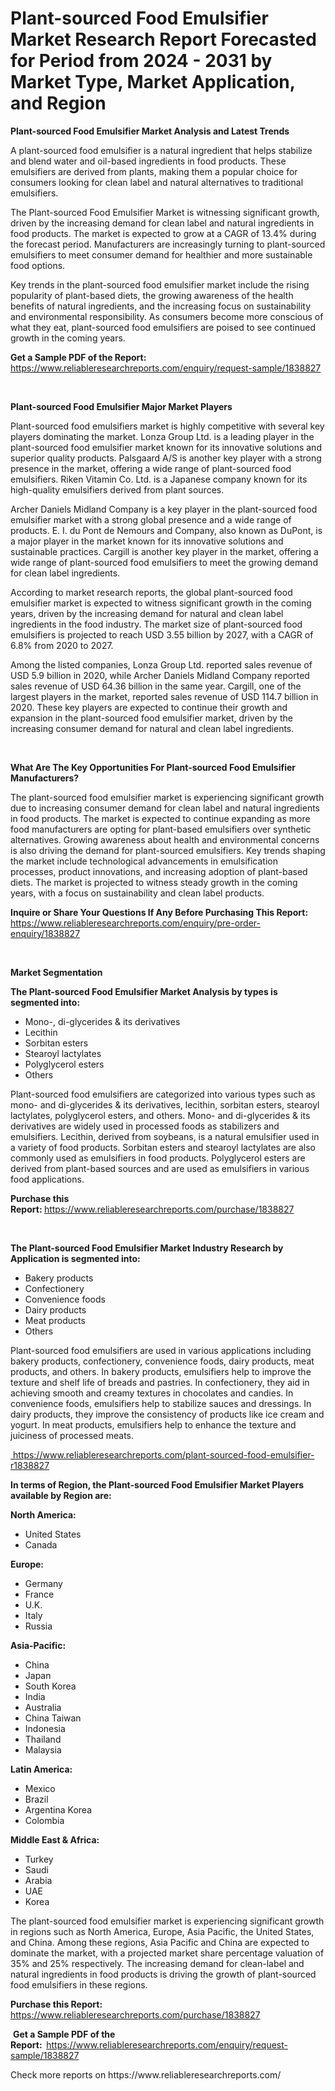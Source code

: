 <p><h1>Plant-sourced Food Emulsifier Market Research Report Forecasted for Period from 2024 -  2031 by Market Type, Market Application, and Region</h1></p><p><strong>Plant-sourced Food Emulsifier Market Analysis and Latest Trends</strong></p>
<p><p>A plant-sourced food emulsifier is a natural ingredient that helps stabilize and blend water and oil-based ingredients in food products. These emulsifiers are derived from plants, making them a popular choice for consumers looking for clean label and natural alternatives to traditional emulsifiers.</p><p>The Plant-sourced Food Emulsifier Market is witnessing significant growth, driven by the increasing demand for clean label and natural ingredients in food products. The market is expected to grow at a CAGR of 13.4% during the forecast period. Manufacturers are increasingly turning to plant-sourced emulsifiers to meet consumer demand for healthier and more sustainable food options.</p><p>Key trends in the plant-sourced food emulsifier market include the rising popularity of plant-based diets, the growing awareness of the health benefits of natural ingredients, and the increasing focus on sustainability and environmental responsibility. As consumers become more conscious of what they eat, plant-sourced food emulsifiers are poised to see continued growth in the coming years.</p></p>
<p><strong>Get a Sample PDF of the Report:&nbsp;</strong> <a href="https://www.reliableresearchreports.com/enquiry/request-sample/1838827">https://www.reliableresearchreports.com/enquiry/request-sample/1838827</a></p>
<p>&nbsp;</p>
<p><strong>Plant-sourced Food Emulsifier Major Market Players</strong></p>
<p><p>Plant-sourced food emulsifiers market is highly competitive with several key players dominating the market. Lonza Group Ltd. is a leading player in the plant-sourced food emulsifier market known for its innovative solutions and superior quality products. Palsgaard A/S is another key player with a strong presence in the market, offering a wide range of plant-sourced food emulsifiers. Riken Vitamin Co. Ltd. is a Japanese company known for its high-quality emulsifiers derived from plant sources.</p><p>Archer Daniels Midland Company is a key player in the plant-sourced food emulsifier market with a strong global presence and a wide range of products. E. I. du Pont de Nemours and Company, also known as DuPont, is a major player in the market known for its innovative solutions and sustainable practices. Cargill is another key player in the market, offering a wide range of plant-sourced food emulsifiers to meet the growing demand for clean label ingredients.</p><p>According to market research reports, the global plant-sourced food emulsifier market is expected to witness significant growth in the coming years, driven by the increasing demand for natural and clean label ingredients in the food industry. The market size of plant-sourced food emulsifiers is projected to reach USD 3.55 billion by 2027, with a CAGR of 6.8% from 2020 to 2027.</p><p>Among the listed companies, Lonza Group Ltd. reported sales revenue of USD 5.9 billion in 2020, while Archer Daniels Midland Company reported sales revenue of USD 64.36 billion in the same year. Cargill, one of the largest players in the market, reported sales revenue of USD 114.7 billion in 2020. These key players are expected to continue their growth and expansion in the plant-sourced food emulsifier market, driven by the increasing consumer demand for natural and clean label ingredients.</p></p>
<p>&nbsp;</p>
<p><strong>What Are The Key Opportunities For Plant-sourced Food Emulsifier Manufacturers?</strong></p>
<p><p>The plant-sourced food emulsifier market is experiencing significant growth due to increasing consumer demand for clean label and natural ingredients in food products. The market is expected to continue expanding as more food manufacturers are opting for plant-based emulsifiers over synthetic alternatives. Growing awareness about health and environmental concerns is also driving the demand for plant-sourced emulsifiers. Key trends shaping the market include technological advancements in emulsification processes, product innovations, and increasing adoption of plant-based diets. The market is projected to witness steady growth in the coming years, with a focus on sustainability and clean label products.</p></p>
<p><strong>Inquire or Share Your Questions If Any Before Purchasing This Report:</strong> <a href="https://www.reliableresearchreports.com/enquiry/pre-order-enquiry/1838827">https://www.reliableresearchreports.com/enquiry/pre-order-enquiry/1838827</a></p>
<p>&nbsp;</p>
<p><strong>Market Segmentation</strong></p>
<p><strong>The Plant-sourced Food Emulsifier Market Analysis by types is segmented into:</strong></p>
<p><ul><li>Mono-, di-glycerides & its derivatives</li><li>Lecithin</li><li>Sorbitan esters</li><li>Stearoyl lactylates</li><li>Polyglycerol esters</li><li>Others</li></ul></p>
<p><p>Plant-sourced food emulsifiers are categorized into various types such as mono- and di-glycerides & its derivatives, lecithin, sorbitan esters, stearoyl lactylates, polyglycerol esters, and others. Mono- and di-glycerides & its derivatives are widely used in processed foods as stabilizers and emulsifiers. Lecithin, derived from soybeans, is a natural emulsifier used in a variety of food products. Sorbitan esters and stearoyl lactylates are also commonly used as emulsifiers in food products. Polyglycerol esters are derived from plant-based sources and are used as emulsifiers in various food applications.</p></p>
<p><strong>Purchase this Report:&nbsp;</strong><a href="https://www.reliableresearchreports.com/purchase/1838827">https://www.reliableresearchreports.com/purchase/1838827</a></p>
<p>&nbsp;</p>
<p><strong>The Plant-sourced Food Emulsifier Market Industry Research by Application is segmented into:</strong></p>
<p><ul><li>Bakery products</li><li>Confectionery</li><li>Convenience foods</li><li>Dairy products</li><li>Meat products</li><li>Others</li></ul></p>
<p><p>Plant-sourced food emulsifiers are used in various applications including bakery products, confectionery, convenience foods, dairy products, meat products, and others. In bakery products, emulsifiers help to improve the texture and shelf life of breads and pastries. In confectionery, they aid in achieving smooth and creamy textures in chocolates and candies. In convenience foods, emulsifiers help to stabilize sauces and dressings. In dairy products, they improve the consistency of products like ice cream and yogurt. In meat products, emulsifiers help to enhance the texture and juiciness of processed meats.</p></p>
<p><a href="https://www.reliableresearchreports.com/plant-sourced-food-emulsifier-r1838827">&nbsp;https://www.reliableresearchreports.com/plant-sourced-food-emulsifier-r1838827</a></p>
<p><strong>In terms of Region, the Plant-sourced Food Emulsifier Market Players available by Region are:</strong></p>
<p>
    <p> <strong> North America: </strong>
        <ul>
            <li>United States</li>
            <li>Canada</li>
        </ul>
        </p> 
    <p> <strong> Europe: </strong>
        <ul>
            <li>Germany</li>
            <li>France</li>
            <li>U.K.</li>
            <li>Italy</li>
            <li>Russia</li>
        </ul>
        </p> 
    <p> <strong> Asia-Pacific: </strong>
        <ul>
            <li>China</li>
            <li>Japan</li>
            <li>South Korea</li>
            <li>India</li>
            <li>Australia</li>
            <li>China Taiwan</li>
            <li>Indonesia</li>
            <li>Thailand</li>
            <li>Malaysia</li>
        </ul>
        </p> 
    <p> <strong> Latin America: </strong>
        <ul>
            <li>Mexico</li>
            <li>Brazil</li>
            <li>Argentina Korea</li>
            <li>Colombia</li>
        </ul>
        </p> 
    <p> <strong> Middle East & Africa: </strong>
        <ul>
            <li>Turkey</li>
            <li>Saudi</li>
            <li>Arabia</li>
            <li>UAE</li>
            <li>Korea</li>
        </ul>
    </p>
    </p>
<p><p>The plant-sourced food emulsifier market is experiencing significant growth in regions such as North America, Europe, Asia Pacific, the United States, and China. Among these regions, Asia Pacific and China are expected to dominate the market, with a projected market share percentage valuation of 35% and 25% respectively. The increasing demand for clean-label and natural ingredients in food products is driving the growth of plant-sourced food emulsifiers in these regions.</p></p>
<p><strong>Purchase this Report: </strong><a href="https://www.reliableresearchreports.com/purchase/1838827">https://www.reliableresearchreports.com/purchase/1838827</a></p>
<p>&nbsp;<strong>Get a Sample PDF of the Report:&nbsp;&nbsp;</strong><a href="https://www.reliableresearchreports.com/enquiry/request-sample/1838827">https://www.reliableresearchreports.com/enquiry/request-sample/1838827</a></p>
<p><strong></strong></p>
<p>Check more reports on https://www.reliableresearchreports.com/</p>